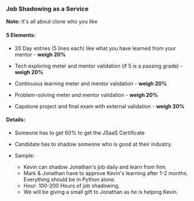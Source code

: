 ### Job Shadowing as a Service

**Note:** It's all about clone who you like




#### 5 Elements:
- 20 Day entries (5 lines each) like what you have learned from your mentor  - **weigh 20%**

- Tech exploring meter and mentor validation (if 5 is a passing grade) - **weigh 20%**

- Continuous learning meter and mentor validation - **weigh 20%**

- Problem-solving meter and mentor validation - **weigh 20%**

- Capstone project and final exam with external validation - **weigh 20%**

#### Details:
- Someone has to get 60% to get the JSaaS Certificate

- Candidate has to shadow someone who is good at their industry.

- Sample: 
  - Kevin can shadow Jonathan's job daily and learn from him.
  - Mark & Jonathan have to approve Kevin's learning after 1-2 months. Everything should be in Python alone.
  - Hour: 100-200 Hours of job shadowing.
  - We will be giving a small gift to Jonathan as he is helping Kevin.
